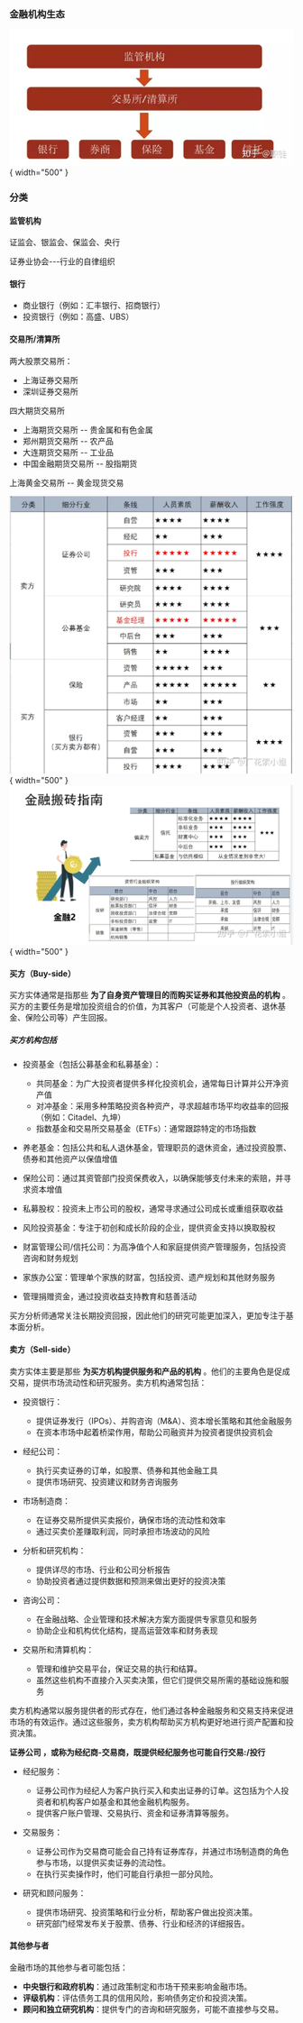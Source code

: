 ### 金融机构生态

![这是图片](./img/金融机构生态.jpg){ width="500" }

### 分类

#### 监管机构

证监会、银监会、保监会、央行

证券业协会---行业的自律组织

#### 银行

- 商业银行（例如：汇丰银行、招商银行）
- 投资银行（例如：高盛、UBS）

#### 交易所/清算所

两大股票交易所：
- 上海证券交易所
- 深圳证券交易所

四大期货交易所
- 上海期货交易所 -- 贵金属和有色金属
- 郑州期货交易所 -- 农产品
- 大连期货交易所 -- 工业品
- 中国金融期货交易所 -- 股指期货

上海黄金交易所 -- 黄金现货交易

![这是图片](./img/1.jpg){ width="500" }
![这是图片](./img/2.jpg){ width="500" }

#### 买方（Buy-side）

买方实体通常是指那些 **为了自身资产管理目的而购买证券和其他投资品的机构** 。买方的主要任务是增加投资组合的价值，为其客户（可能是个人投资者、退休基金、保险公司等）产生回报。

##### 买方机构包括

- 投资基金（包括公募基金和私募基金）：

	- 共同基金：为广大投资者提供多样化投资机会，通常每日计算并公开净资产值
	- 对冲基金：采用多种策略投资各种资产，寻求超越市场平均收益率的回报 （例如：Citadel、九坤）
	- 指数基金和交易所交易基金（ETFs）：通常跟踪特定的市场指数

- 养老基金：包括公共和私人退休基金，管理职员的退休资金，通过投资股票、债券和其他资产以保值增值
- 保险公司：通过其资管部门投资保费收入，以确保能够支付未来的索赔，并寻求资本增值
- 私募股权：投资未上市公司的股权，通常寻求通过公司成长或重组获取收益
- 风险投资基金：专注于初创和成长阶段的企业，提供资金支持以换取股权
- 财富管理公司/信托公司：为高净值个人和家庭提供资产管理服务，包括投资咨询和财务规划
- 家族办公室：管理单个家族的财富，包括投资、遗产规划和其他财务服务
- 管理捐赠资金，通过投资收益支持教育和慈善活动

买方分析师通常关注长期投资回报，因此他们的研究可能更加深入，更加专注于基本面分析。

#### 卖方（Sell-side）

卖方实体主要是那些 **为买方机构提供服务和产品的机构** 。他们的主要角色是促成交易，提供市场流动性和研究服务。卖方机构通常包括：

- 投资银行：

	- 提供证券发行（IPOs）、并购咨询（M&A）、资本增长策略和其他金融服务
	- 在资本市场中起着桥梁作用，帮助公司融资并为投资者提供投资机会

- 经纪公司：

	- 执行买卖证券的订单，如股票、债券和其他金融工具
	- 提供市场研究、投资建议和财务咨询服务

- 市场制造商：
	- 在证券交易所提供买卖报价，确保市场的流动性和效率
	- 通过买卖价差赚取利润，同时承担市场波动的风险

- 分析和研究机构：

	- 提供详尽的市场、行业和公司分析报告
	- 协助投资者通过提供数据和预测来做出更好的投资决策

- 咨询公司：

	- 在金融战略、企业管理和技术解决方案方面提供专家意见和服务
	- 协助企业和机构优化结构，提高运营效率和财务表现

- 交易所和清算机构：

	- 管理和维护交易平台，保证交易的执行和结算。
	- 虽然这些机构不直接介入买卖决策，但它们提供交易所需的基础设施和服务

卖方机构通常以服务提供者的形式存在，他们通过各种金融服务和交易支持来促进市场的有效运作。通过这些服务，卖方机构帮助买方机构更好地进行资产配置和投资决策。

**证券公司 ，或称为经纪商-交易商，既提供经纪服务也可能自行交易:/投行**

- 经纪服务：

	- 证券公司作为经纪人为客户执行买入和卖出证券的订单。这包括为个人投资者和机构客户如基金和其他金融机构服务。
	- 提供客户账户管理、交易执行、资金和证券清算等服务。

- 交易服务：

	- 证券公司作为交易商可能会自己持有证券库存，并通过市场制造商的角色参与市场，以提供买卖证券的流动性。
	- 在执行买卖操作时，他们可能自行承担一部分风险。

- 研究和顾问服务：
	- 提供市场研究、投资策略和行业分析，帮助客户做出投资决策。
	- 研究部门经常发布关于股票、债券、行业和经济的详细报告。

#### 其他参与者

金融市场的其他参与者可能包括：

- **中央银行和政府机构**：通过政策制定和市场干预来影响金融市场。
- **评级机构**：评估债务工具的信用风险，影响债务定价和投资决策。
- **顾问和独立研究机构**：提供专门的咨询和研究服务，可能不直接参与交易。
